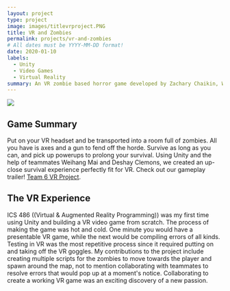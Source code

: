```yaml
---
layout: project
type: project
image: images/titlevrproject.PNG
title: VR and Zombies
permalink: projects/vr-and-zombies
# All dates must be YYYY-MM-DD format!
date: 2020-01-10
labels:
  - Unity
  - Video Games
  - Virtual Reality
summary: An VR zombie based horror game developed by Zachary Chaikin, Weihang Mai, and Deshay Clemons.
---
```


<img class="ui image" src="{{ site.baseurl }}/images/vrproject.PNG">

## Game Summary
Put on your VR headset and be transported into a room full of zombies. All you have is axes and a gun to fend off the horde. Survive as long as you can, and pick up powerups to prolong your survival. Using Unity and the help of teammates Weihang Mai and Deshay Clemons, we created an up-close survival experience perfectly fit for VR. Check out our gameplay trailer! [Team 6 VR Project](https://www.youtube.com/watch?v=4vA-BxFFWGI).

## The VR Experience
ICS 486 ((Virtual & Augmented Reality Programming)) was my first time using Unity and building a VR video game from scratch. The process of making the game was hot and cold. One minute you would have a presentable VR game, while the next would be compiling errors of all kinds. Testing in VR was the most repetitive process since it required putting on and taking off the VR goggles. My contributions to the project include creating multiple scripts for the zombies to move towards the player and spawn around the map, not to mention collaborating with teammates to resolve errors that would pop up at a moment's notice. Collaborating to create a working VR game was an exciting discovery of a new passion.
